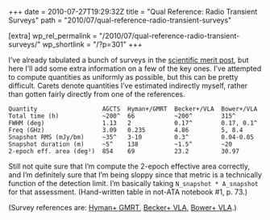 +++
date = 2010-07-27T19:29:32Z
title = "Qual Reference: Radio Transient Surveys"
path = "2010/07/qual-reference-radio-transient-surveys"

[extra]
wp_rel_permalink = "/2010/07/qual-reference-radio-transient-surveys/"
wp_shortlink = "/?p=301"
+++

I’ve already tabulated a bunch of surveys in the
[scientific merit post](http://www.newton.cx/~peter/?p=241), but here I’ll add
some extra information on a few of the key ones. I’ve attempted to compute
quantities as uniformly as possible, but this can be pretty difficult. Carets
denote quantities I’ve estimated indirectly myself, rather than gotten fairly
directly from one of the references.

<!-- TODO: turn into a real table? But I don't want to fight with Markdown
tables right now. -->

```
Quantity                  AGCTS  Hyman+/GMRT  Becker+/VLA  Bower+/VLA
Total time (h)            ~200^  66           ~200^        315^
FWHM (deg)                1.13   2            0.17^        0.17, 0.1^
Freq (GHz)                3.09   0.235        4.86         5, 8.4
Snapshot RMS (mJy/bm)     ~35^   3-10         0.3^         0.04-0.05
Snapshot duration (m)     ~5^    138          ~1.5^        ~20
2-epoch eff. area (deg²)  854    69           23.2         30.97
```

Still not quite sure that I’m compute the 2-epoch effective area correctly,
and I’m definitely sure that I’m being sloppy since that metric is a
technically function of the detection limit. I’m basically taking
`N_snapshot * A_snapshot` for that assessment. (Hand-written table in not-ATA
notebook #1, p. 73.)

(Survey references are:
[Hyman+ GMRT](http://adsabs.harvard.edu/abs/2009ApJ...696..280H),
[Becker+ VLA](http://adsabs.harvard.edu/abs/2010AJ....140..157B),
[Bower+ VLA](http://adsabs.harvard.edu/abs/2007ApJ...666..346B).)
